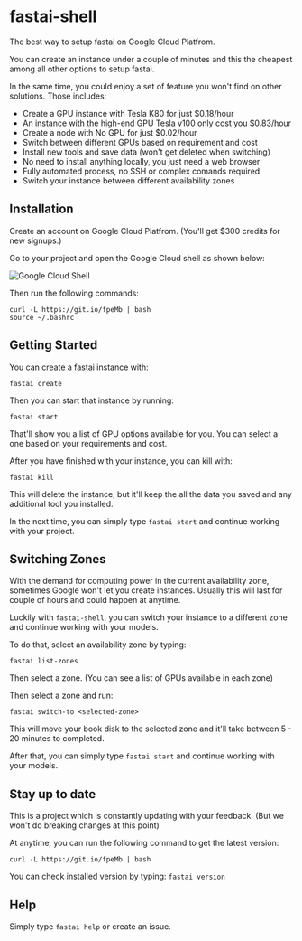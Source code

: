 # fastai-shell

The best way to setup fastai on Google Cloud Platfrom.

You can create an instance under a couple of minutes and this the cheapest among all other options to setup fastai.

In the same time, you could enjoy a set of feature you won't find on other solutions. Those includes:

* Create a GPU instance with Tesla K80 for just $0.18/hour
* An instance with the high-end GPU Tesla v100 only cost you $0.83/hour
* Create a node with No GPU for just $0.02/hour
* Switch between different GPUs based on requirement and cost
* Install new tools and save data (won't get deleted when switching)
* No need to install anything locally, you just need a web browser
* Fully automated process, no SSH or complex comands required
* Switch your instance between different availability zones

## Installation

Create an account on Google Cloud Platfrom.
(You'll get $300 credits for new signups.)

Go to your project and open the Google Cloud shell as shown below:

![Google Cloud Shell](https://user-images.githubusercontent.com/50838/47280304-53882280-d5f3-11e8-92d0-c0625b728967.png)

Then run the following commands:

```
curl -L https://git.io/fpeMb | bash
source ~/.bashrc
```

## Getting Started

You can create a fastai instance with:

```
fastai create
```

Then you can start that instance by running:

```
fastai start
```

That'll show you a list of GPU options available for you. You can select a one based on your requirements and cost.

After you have finished with your instance, you can kill with:

```
fastai kill
```

This will delete the instance, but it'll keep the all the data you saved and any additional tool you installed.

In the next time, you can simply type `fastai start` and continue working with your project.

## Switching Zones

With the demand for computing power in the current availability zone, sometimes Google won't let you create instances. Usually this will last for couple of hours and could happen at anytime.

Luckily with `fastai-shell`, you can switch your instance to a different zone and continue working with your models.

To do that, select an availability zone by typing:

```
fastai list-zones
```

Then select a zone.
(You can see a list of GPUs available in each zone)

Then select a zone and run:

```
fastai switch-to <selected-zone>
```

This will move your book disk to the selected zone and it'll take between 5 - 20 minutes to completed.

After that, you can simply type `fastai start` and continue working with your models.

## Stay up to date

This is a project which is constantly updating with your feedback.
(But we won't do breaking changes at this point)

At anytime, you can run the following command to get the latest version:

```
curl -L https://git.io/fpeMb | bash
```

You can check installed version by typing: `fastai version`

## Help

Simply type `fastai help` or create an issue.